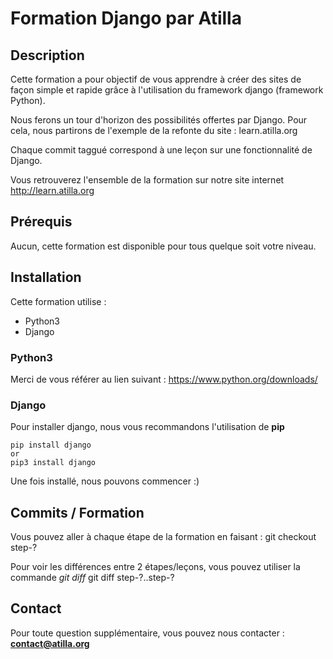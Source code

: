 # Formation Django par Atilla


## Description

Cette formation a pour objectif de vous apprendre à créer des sites de façon simple et rapide grâce à l'utilisation du framework django (framework Python).

Nous ferons un tour d'horizon des possibilités offertes par Django. Pour cela, nous partirons de l'exemple de la refonte du site : learn.atilla.org


Chaque commit taggué correspond à une leçon sur une fonctionnalité de Django.

Vous retrouverez l'ensemble de la formation sur notre site internet http://learn.atilla.org


## Prérequis

Aucun, cette formation est disponible pour tous quelque soit votre niveau. 


## Installation

Cette formation utilise :
- Python3
- Django


### Python3

Merci de vous référer au lien suivant : https://www.python.org/downloads/


### Django

Pour installer django, nous vous recommandons l'utilisation de **pip**

```
pip install django
or
pip3 install django
```

Une fois installé, nous pouvons commencer :)


## Commits / Formation 

Vous pouvez aller à chaque étape de la formation en faisant :
    git checkout step-?


Pour voir les différences entre 2 étapes/leçons, vous pouvez utiliser la commande *git diff*
    git diff step-?..step-?



## Contact

Pour toute question supplémentaire, vous pouvez nous contacter : **contact@atilla.org**

